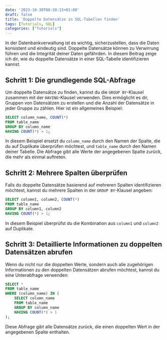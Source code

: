 ```yaml
---
date: '2023-10-30T08:30:15+01:00'
draft: false
title: 'Doppelte Datensätze in SQL-Tabellen finden'
tags: [Tutorials, SQL]
categories: ["Tutorials"]
---
```


In der Datenbankverwaltung ist es wichtig, sicherzustellen, dass die Daten konsistent und eindeutig sind. Doppelte Datensätze können zu Verwirrung führen und die Integrität deiner Daten gefährden. In diesem Beitrag zeige ich dir, wie du doppelte Datensätze in einer SQL-Tabelle identifizieren kannst.

## Schritt 1: Die grundlegende SQL-Abfrage

Um doppelte Datensätze zu finden, kannst du die `GROUP BY`-Klausel zusammen mit der `HAVING`-Klausel verwenden. Dies ermöglicht es dir, Gruppen von Datensätzen zu erstellen und die Anzahl der Datensätze in jeder Gruppe zu zählen. Hier ist ein allgemeines Beispiel:

```sql
SELECT column_name, COUNT(*)
FROM table_name
GROUP BY column_name
HAVING COUNT(*) > 1;
```

In diesem Beispiel ersetzt du `column_name` durch den Namen der Spalte, die du auf Duplikate überprüfen möchtest, und `table_name` durch den Namen deiner Tabelle. Die Abfrage gibt alle Werte der angegebenen Spalte zurück, die mehr als einmal auftreten.

## Schritt 2: Mehrere Spalten überprüfen

Falls du doppelte Datensätze basierend auf mehreren Spalten identifizieren möchtest, kannst du mehrere Spalten in der `GROUP BY`-Klausel angeben:

```sql
SELECT column1, column2, COUNT(*)
FROM table_name
GROUP BY column1, column2
HAVING COUNT(*) > 1;
```

In diesem Beispiel überprüfst du die Kombination aus `column1` und `column2` auf Duplikate. 

## Schritt 3: Detaillierte Informationen zu doppelten Datensätzen abrufen

Wenn du nicht nur die doppelten Werte, sondern auch alle zugehörigen Informationen zu den doppelten Datensätzen abrufen möchtest, kannst du eine Unterabfrage verwenden:

```sql
SELECT *
FROM table_name
WHERE (column_name) IN (
    SELECT column_name
    FROM table_name
    GROUP BY column_name
    HAVING COUNT(*) > 1
);
```

Diese Abfrage gibt alle Datensätze zurück, die einen doppelten Wert in der angegebenen Spalte enthalten.